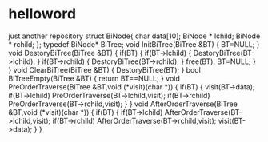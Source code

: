 # helloword
just another repository
struct BiNode{
	char data[10];
	BiNode * lchild;
	BiNode * rchild;
};
typedef BiNode* BiTree;
void InitBiTree(BiTree &BT)
{
	BT=NULL;
}
void DestoryBiTree(BiTree &BT)
{
	if(BT)
	{
		if(BT->lchild)
		{
			 DestoryBiTree(BT->lchild);
		}
		if(BT->rchild)
		{
			 DestoryBiTree(BT->rchild);
		}
		free(BT);
		BT=NULL;
	}	
} 
void ClearBiTree(BiTree  &BT)
{
	DestoryBiTree(BT);
}
bool BiTreeEmpty(BiTree &BT)
{
	return BT==NULL; 
}
void PreOrderTraverse(BiTree &BT,void (*visit)(char *))
{
	if(BT)
	{
		visit(BT->data);
		if(BT->lchild) PreOrderTraverse(BT->lchild,visit);
		if(BT->rchild) PreOrderTraverse(BT->rchild,visit);
	}
}
void  AfterOrderTraverse(BiTree &BT,void (*visit)(char *))
{
	if(BT)
	{
		if(BT->lchild) AfterOrderTraverse(BT->lchild,visit);
		if(BT->rchild) AfterOrderTraverse(BT->rchild,visit);
		visit(BT->data);
	}
}

